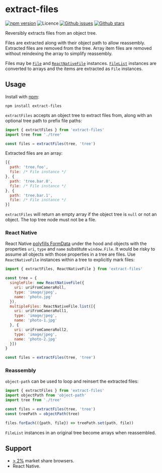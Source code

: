 # extract-files

[![npm version](https://img.shields.io/npm/v/extract-files.svg)](https://npm.im/extract-files) ![Licence](https://img.shields.io/npm/l/extract-files.svg) [![Github issues](https://img.shields.io/github/issues/jaydenseric/extract-files.svg)](https://github.com/jaydenseric/extract-files/issues) [![Github stars](https://img.shields.io/github/stars/jaydenseric/extract-files.svg)](https://github.com/jaydenseric/extract-files/stargazers)

Reversibly extracts files from an object tree.

Files are extracted along with their object path to allow reassembly. Extracted files are removed from the tree. Array item files are removed without reindexing the array to simplify reassembly.

Files may be [`File`](https://developer.mozilla.org/en/docs/Web/API/File) and [`ReactNativeFile`](https://github.com/jaydenseric/extract-files#react-native) instances. [`FileList`](https://developer.mozilla.org/en/docs/Web/API/FileList) instances are converted to arrays and the items are extracted as `File` instances.

## Usage

Install with [npm](https://npmjs.com):

```
npm install extract-files
```

`extractFiles` accepts an object tree to extract files from, along with an optional tree path to prefix file paths:

```js
import { extractFiles } from 'extract-files'
import tree from './tree'

const files = extractFiles(tree, 'tree')
```

Extracted files are an array:

```js
[{
  path: 'tree.foo',
  file: /* File instance */
}, {
  path: 'tree.bar.0',
  file: /* File instance */
}, {
  path: 'tree.bar.1',
  file: /* File instance */
}]
```

`extractFiles` will return an empty array if the object tree is `null` or not an object. The top tree node must not be a file.

### React Native

React Native [polyfills FormData](https://github.com/facebook/react-native/blob/v0.45.1/Libraries/Network/FormData.js) under the hood and objects with the properties `uri`, `type` and `name` substitute `window.File`. It would be risky to assume all objects with those properties in a tree are files. Use `ReactNativeFile` instances within a tree to explicitly mark files:

```js
import { extractFiles, ReactNativeFile } from 'extract-files'

const tree = {
  singleFile: new ReactNativeFile({
    uri: uriFromCameraRoll,
    type: 'image/jpeg',
    name: 'photo.jpg'
  }),
  multipleFiles: ReactNativeFile.list([{
    uri: uriFromCameraRoll1,
    type: 'image/jpeg',
    name: 'photo-1.jpg'
  }, {
    uri: uriFromCameraRoll2,
    type: 'image/jpeg',
    name: 'photo-2.jpg'
  }])
}

const files = extractFiles(tree, 'tree')
```

### Reassembly

`object-path` can be used to loop and reinsert the extracted files:

```js
import { extractFiles } from 'extract-files'
import objectPath from 'object-path'
import tree from './tree'

const files = extractFiles(tree, 'tree')
const treePath = objectPath(tree)

files.forEach(({path, file}) => treePath.set(path, file))
```

`FileList` instances in an original tree become arrays when reassembled.

## Support

- [> 2%](http://browserl.ist/?q=%3E+2%25) market share browsers.
- React Native.
